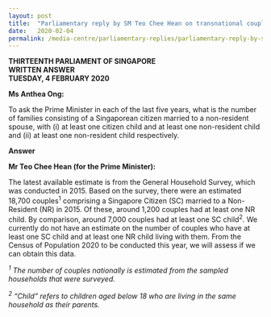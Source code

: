 ```yaml
---
layout: post
title:  "Parliamentary reply by SM Teo Chee Hean on transnational couples with citizen or non-resident children"
date:   2020-02-04
permalink: /media-centre/parliamentary-replies/parliamentary-reply-by-sm-teo-chee-hean-on-transnational-couples-with-citizen-or-non-resident-children/
---
```


**THIRTEENTH PARLIAMENT OF SINGAPORE  
WRITTEN ANSWER  
TUESDAY, 4 FEBRUARY 2020**  

**Ms Anthea Ong:**

To ask the Prime Minister in each of the last five years, what is the number of families consisting of a Singaporean citizen married to a non-resident spouse, with (i) at least one citizen child and at least one non-resident child and (ii) at least one non-resident child respectively.

**Answer**

**Mr Teo Chee Hean (for the Prime Minister):** 

The latest available estimate is from the General Household Survey, which was conducted in 2015. Based on the survey, there were an estimated 18,700 couples<sup>1</sup> comprising a Singapore Citizen (SC) married to a Non-Resident (NR) in 2015. Of these, around 1,200 couples had at least one NR child. By comparison, around 7,000 couples had at least one SC child<sup>2</sup>. We currently do not have an estimate on the number of couples who have at least one SC child and at least one NR child living with them. From the Census of Population 2020 to be conducted this year, we will assess if we can obtain this data.



*<sup>1</sup> The number of couples nationally is estimated from the sampled households that were surveyed.*

*<sup>2</sup> “Child” refers to children aged below 18 who are living in the same household as their parents.*

